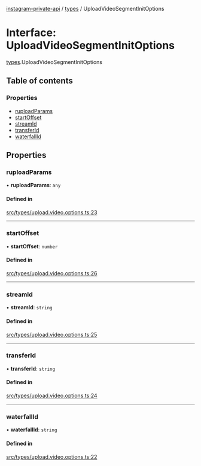 [instagram-private-api](../../README.md) / [types](../../modules/types.md) / UploadVideoSegmentInitOptions

# Interface: UploadVideoSegmentInitOptions

[types](../../modules/types.md).UploadVideoSegmentInitOptions

## Table of contents

### Properties

- [ruploadParams](UploadVideoSegmentInitOptions.md#ruploadparams)
- [startOffset](UploadVideoSegmentInitOptions.md#startoffset)
- [streamId](UploadVideoSegmentInitOptions.md#streamid)
- [transferId](UploadVideoSegmentInitOptions.md#transferid)
- [waterfallId](UploadVideoSegmentInitOptions.md#waterfallid)

## Properties

### ruploadParams

• **ruploadParams**: `any`

#### Defined in

[src/types/upload.video.options.ts:23](https://github.com/Nerixyz/instagram-private-api/blob/4971f34/src/types/upload.video.options.ts#L23)

___

### startOffset

• **startOffset**: `number`

#### Defined in

[src/types/upload.video.options.ts:26](https://github.com/Nerixyz/instagram-private-api/blob/4971f34/src/types/upload.video.options.ts#L26)

___

### streamId

• **streamId**: `string`

#### Defined in

[src/types/upload.video.options.ts:25](https://github.com/Nerixyz/instagram-private-api/blob/4971f34/src/types/upload.video.options.ts#L25)

___

### transferId

• **transferId**: `string`

#### Defined in

[src/types/upload.video.options.ts:24](https://github.com/Nerixyz/instagram-private-api/blob/4971f34/src/types/upload.video.options.ts#L24)

___

### waterfallId

• **waterfallId**: `string`

#### Defined in

[src/types/upload.video.options.ts:22](https://github.com/Nerixyz/instagram-private-api/blob/4971f34/src/types/upload.video.options.ts#L22)
